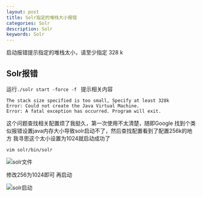 ```yaml
---
layout: post
title: Solr指定的堆栈大小报错
categories: Solr
description: Solr
keywords: Solr
---
```


启动报错提示指定的堆栈太小，请至少指定 328 k

## Solr报错

运行`./solr start -force -f `  提示相关内容

```
The stack size specified is too small, Specify at least 328k
Error: Could not create the Java Virtual Machine.
Error: A fatal exception has occurred. Program will exit.
```

这个问题查找相关配置烦了我挺久，第一次使用不太清楚，随即Google 找到个类似报错设置java内存大小导致solr启动不了，然后查找配置看到了配置256k的地方 我寻思这个太小设置为1024就启动成功了

```
vim solr/bin/solr
```

![solr文件](https://i.opsta.cn/img/20200414101330.png)

修改256为1024即可 再启动

![solr启动](https://i.opsta.cn/img/solr-stack-start.png)